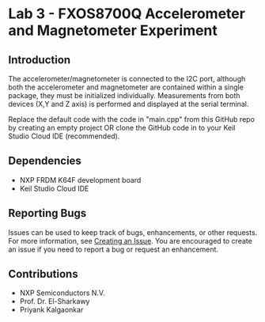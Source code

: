 # Lab 3 - FXOS8700Q Accelerometer and Magnetometer Experiment 
## Introduction
The accelerometer/magnetometer is connected to the I2C port, although both the accelerometer and magnetometer are contained within a single package, they must be initialized individually. Measurements from both devices (X,Y and Z axis) is performed and displayed at the serial terminal.

Replace the default code with the code in "main.cpp" from this GitHub repo by creating an empty project OR clone the GitHub code in to your Keil Studio Cloud IDE (recommended).

## Dependencies
- NXP FRDM K64F development board
- Keil Studio Cloud IDE

## Reporting Bugs
Issues can be used to keep track of bugs, enhancements, or other requests. For more information, see [Creating an Issue](https://docs.github.com/en/issues/tracking-your-work-with-issues/creating-an-issue). You are encouraged to create an issue if you need to report a bug or request an enhancement.

## Contributions
- NXP Semiconductors N.V.
- Prof. Dr. El-Sharkawy
- Priyank Kalgaonkar
